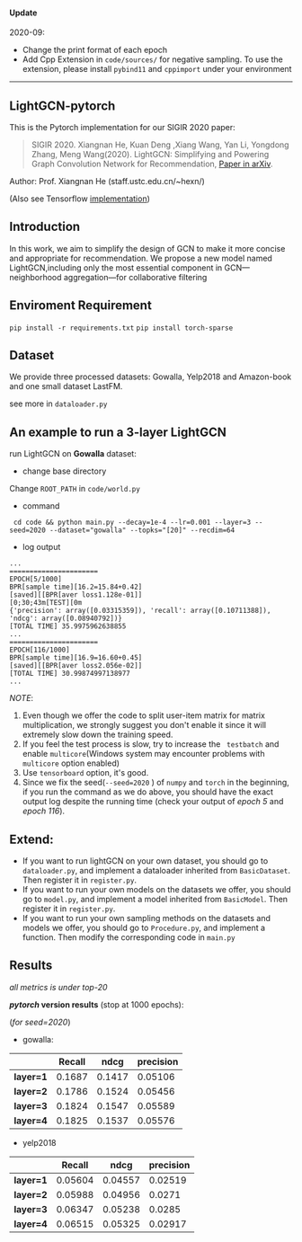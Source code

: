 #### Update

2020-09:

- Change the print format of each epoch
- Add Cpp Extension in `code/sources/` for negative sampling. To use the extension, please install `pybind11` and `cppimport` under your environment

---

## LightGCN-pytorch

This is the Pytorch implementation for our SIGIR 2020 paper:

> SIGIR 2020. Xiangnan He, Kuan Deng ,Xiang Wang, Yan Li, Yongdong Zhang, Meng Wang(2020). LightGCN: Simplifying and Powering Graph Convolution Network for Recommendation, [Paper in arXiv](https://arxiv.org/abs/2002.02126).

Author: Prof. Xiangnan He (staff.ustc.edu.cn/~hexn/)

(Also see Tensorflow [implementation](https://github.com/kuandeng/LightGCN))

## Introduction

In this work, we aim to simplify the design of GCN to make it more concise and appropriate for recommendation. We propose a new model named LightGCN,including only the most essential component in GCN—neighborhood aggregation—for collaborative filtering

## Enviroment Requirement

`pip install -r requirements.txt`
`pip install torch-sparse`

## Dataset

We provide three processed datasets: Gowalla, Yelp2018 and Amazon-book and one small dataset LastFM.

see more in `dataloader.py`

## An example to run a 3-layer LightGCN

run LightGCN on **Gowalla** dataset:

- change base directory

Change `ROOT_PATH` in `code/world.py`

- command

` cd code && python main.py --decay=1e-4 --lr=0.001 --layer=3 --seed=2020 --dataset="gowalla" --topks="[20]" --recdim=64`

- log output

```shell
...
======================
EPOCH[5/1000]
BPR[sample time][16.2=15.84+0.42]
[saved][[BPR[aver loss1.128e-01]]
[0;30;43m[TEST][0m
{'precision': array([0.03315359]), 'recall': array([0.10711388]), 'ndcg': array([0.08940792])}
[TOTAL TIME] 35.9975962638855
...
======================
EPOCH[116/1000]
BPR[sample time][16.9=16.60+0.45]
[saved][[BPR[aver loss2.056e-02]]
[TOTAL TIME] 30.99874997138977
...
```

_NOTE_:

1. Even though we offer the code to split user-item matrix for matrix multiplication, we strongly suggest you don't enable it since it will extremely slow down the training speed.
2. If you feel the test process is slow, try to increase the ` testbatch` and enable `multicore`(Windows system may encounter problems with `multicore` option enabled)
3. Use `tensorboard` option, it's good.
4. Since we fix the seed(`--seed=2020` ) of `numpy` and `torch` in the beginning, if you run the command as we do above, you should have the exact output log despite the running time (check your output of _epoch 5_ and _epoch 116_).

## Extend:

- If you want to run lightGCN on your own dataset, you should go to `dataloader.py`, and implement a dataloader inherited from `BasicDataset`. Then register it in `register.py`.
- If you want to run your own models on the datasets we offer, you should go to `model.py`, and implement a model inherited from `BasicModel`. Then register it in `register.py`.
- If you want to run your own sampling methods on the datasets and models we offer, you should go to `Procedure.py`, and implement a function. Then modify the corresponding code in `main.py`

## Results

_all metrics is under top-20_

**_pytorch_ version results** (stop at 1000 epochs):

(_for seed=2020_)

- gowalla:

|             | Recall | ndcg   | precision |
| ----------- | ------ | ------ | --------- |
| **layer=1** | 0.1687 | 0.1417 | 0.05106   |
| **layer=2** | 0.1786 | 0.1524 | 0.05456   |
| **layer=3** | 0.1824 | 0.1547 | 0.05589   |
| **layer=4** | 0.1825 | 0.1537 | 0.05576   |

- yelp2018

|             | Recall  | ndcg    | precision |
| ----------- | ------- | ------- | --------- |
| **layer=1** | 0.05604 | 0.04557 | 0.02519   |
| **layer=2** | 0.05988 | 0.04956 | 0.0271    |
| **layer=3** | 0.06347 | 0.05238 | 0.0285    |
| **layer=4** | 0.06515 | 0.05325 | 0.02917   |
